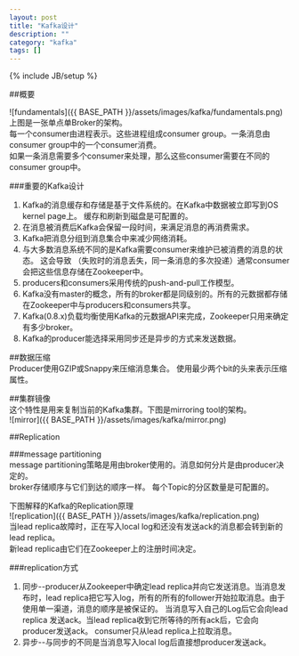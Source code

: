 ```yaml
---
layout: post
title: "Kafka设计"
description: ""
category: "kafka"
tags: []
---
```

{% include JB/setup %}

##概要     

![fundamentals]({{ BASE_PATH }}/assets/images/kafka/fundamentals.png)      
上图是一张单点单Broker的架构。    
每一个consumer由进程表示。这些进程组成consumer group。一条消息由consumer group中的一个consumer消费。    
如果一条消息需要多个consumer来处理，那么这些consumer需要在不同的consumer group中。    

###重要的Kafka设计     
1. Kafka的消息缓存和存储是基于文件系统的。在Kafka中数据被立即写到OS kernel page上。
缓存和刷新到磁盘是可配置的。    
2. 在消息被消费后Kafka会保留一段时间，来满足消息的再消费需求。     
3. Kafka把消息分组到消息集合中来减少网络消耗。     
4. 与大多数消息系统不同的是Kafka需要consumer来维护已被消费的消息的状态。
这会导致 （失败时的消息丢失，同一条消息的多次投递）通常consumer会把这些信息存储在Zookeeper中。
5. producers和consumers采用传统的push-and-pull工作模型。    
6. Kafka没有master的概念，所有的broker都是同级别的。所有的元数据都存储在Zookeeper中与producers和consumers共享。    
7. Kafka(0.8.x)负载均衡使用Kafka的元数据API来完成，Zookeeper只用来确定有多少broker。    
8. Kafka的producer能选择采用同步还是异步的方式来发送数据。    

##数据压缩    
Producer使用GZIP或Snappy来压缩消息集合。
使用最少两个bit的头来表示压缩属性。    

##集群镜像    
这个特性是用来复制当前的Kafka集群。下图是mirroring tool的架构。    
![mirror]({{ BASE_PATH }}/assets/images/kafka/mirror.png)      

##Replication     

###message partitioning    
message partitioning策略是用由broker使用的。消息如何分片是由producer决定的。    
broker存储顺序与它们到达的顺序一样。
每个Topic的分区数量是可配置的。    

下图解释的Kafka的Replication原理    
![replication]({{ BASE_PATH }}/assets/images/kafka/replication.png)      
当lead replica故障时，正在写入local log和还没有发送ack的消息都会转到新的lead replica。    
新lead replica由它们在Zookeeper上的注册时间决定。

###replication方式    
1. 同步--producer从Zookeeper中确定lead replica并向它发送消息。当消息发布时，lead replica把它写入log，所有的所有的follower开始拉取消息。由于使用单一渠道，消息的顺序是被保证的。
当消息写入自己的Log后它会向lead replica 发送ack。当lead replica收到它所等待的所有ack后，它会向producer发送ack。
consumer只从lead replica上拉取消息。 
2. 异步--与同步的不同是当消息写入local log后直接想producer发送ack。
